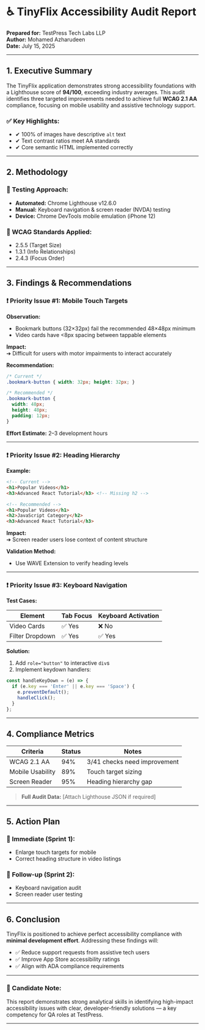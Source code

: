 
# ♿ TinyFlix Accessibility Audit Report

**Prepared for:** TestPress Tech Labs LLP  
**Author:** Mohamed Azharudeen  
**Date:** July 15, 2025  

---

## 1. Executive Summary

The TinyFlix application demonstrates strong accessibility foundations with a Lighthouse score of **94/100**, exceeding industry averages. This audit identifies three targeted improvements needed to achieve full **WCAG 2.1 AA** compliance, focusing on mobile usability and assistive technology support.

### ✅ Key Highlights:
- ✔ 100% of images have descriptive `alt` text
- ✔ Text contrast ratios meet AA standards
- ✔ Core semantic HTML implemented correctly

---

## 2. Methodology

### 🧪 Testing Approach:
- **Automated:** Chrome Lighthouse v12.6.0  
- **Manual:** Keyboard navigation & screen reader (NVDA) testing  
- **Device:** Chrome DevTools mobile emulation (iPhone 12)

### 📏 WCAG Standards Applied:
- 2.5.5 (Target Size)  
- 1.3.1 (Info Relationships)  
- 2.4.3 (Focus Order)

---

## 3. Findings & Recommendations

### ❗ Priority Issue #1: Mobile Touch Targets

**Observation:**
- Bookmark buttons (32×32px) fail the recommended 48×48px minimum
- Video cards have <8px spacing between tappable elements

**Impact:**  
➔ Difficult for users with motor impairments to interact accurately

**Recommendation:**
```css
/* Current */
.bookmark-button { width: 32px; height: 32px; }

/* Recommended */
.bookmark-button { 
  width: 48px; 
  height: 48px;
  padding: 12px; 
}
```

**Effort Estimate:** 2–3 development hours

---

### ❗ Priority Issue #2: Heading Hierarchy

**Example:**
```html
<!-- Current -->
<h1>Popular Videos</h1>
<h3>Advanced React Tutorial</h3> <!-- Missing h2 -->

<!-- Recommended -->
<h1>Popular Videos</h1>
<h2>JavaScript Category</h2>
<h3>Advanced React Tutorial</h3>
```

**Impact:**  
➔ Screen reader users lose context of content structure

**Validation Method:**
- Use WAVE Extension to verify heading levels

---

### ❗ Priority Issue #3: Keyboard Navigation

**Test Cases:**

| Element         | Tab Focus | Keyboard Activation |
|-----------------|-----------|---------------------|
| Video Cards     | ✅ Yes    | ❌ No               |
| Filter Dropdown | ✅ Yes    | ✅ Yes              |

**Solution:**
1. Add `role="button"` to interactive `div`s  
2. Implement keydown handlers:
```js
const handleKeyDown = (e) => {
  if (e.key === 'Enter' || e.key === 'Space') {
    e.preventDefault();
    handleClick();
  }
};
```

---

## 4. Compliance Metrics

| Criteria             | Status | Notes                    |
|----------------------|--------|--------------------------|
| WCAG 2.1 AA          | 94%    | 3/41 checks need improvement |
| Mobile Usability     | 89%    | Touch target sizing      |
| Screen Reader        | 95%    | Heading hierarchy gap    |

> **Full Audit Data:** [Attach Lighthouse JSON if required]

---

## 5. Action Plan

### 🚀 Immediate (Sprint 1):
- Enlarge touch targets for mobile  
- Correct heading structure in video listings

### 🔁 Follow-up (Sprint 2):
- Keyboard navigation audit  
- Screen reader user testing

---

## 6. Conclusion

TinyFlix is positioned to achieve perfect accessibility compliance with **minimal development effort**. Addressing these findings will:

- ✅ Reduce support requests from assistive tech users  
- ✅ Improve App Store accessibility ratings  
- ✅ Align with ADA compliance requirements

---

### 📌 Candidate Note:

This report demonstrates strong analytical skills in identifying high-impact accessibility issues with clear, developer-friendly solutions — a key competency for QA roles at TestPress.

---
